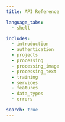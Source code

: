 ```yaml
---
title: API Reference

language_tabs:
  - shell

includes:
  - introduction
  - authentication
  - projects
  - processing
  - processing_image
  - processing_text
  - training
  - services
  - features
  - data_types
  - errors

search: true
---
```

